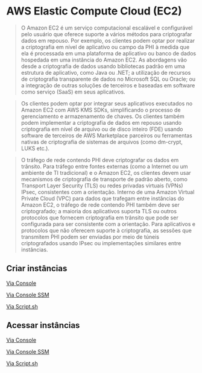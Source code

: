 # AWS Elastic Compute Cloud (EC2)

> O Amazon EC2 é um serviço computacional escalável e configurável pelo usuário que oferece suporte a vários métodos para criptografar dados em repouso. Por exemplo, os clientes podem optar por realizar a criptografia em nível de aplicativo ou campo da PHI à medida que ela é processada em uma plataforma de aplicativo ou banco de dados hospedada em uma instância do Amazon EC2. As abordagens vão desde a criptografia de dados usando bibliotecas padrão em uma estrutura de aplicativo, como Java ou .NET; a utilização de recursos de criptografia transparente de dados no Microsoft SQL ou Oracle; ou a integração de outras soluções de terceiros e baseadas em software como serviço (SaaS) em seus aplicativos.

> Os clientes podem optar por integrar seus aplicativos executados no Amazon EC2 com AWS KMS SDKs, simplificando o processo de gerenciamento e armazenamento de chaves. Os clientes também podem implementar a criptografia de dados em repouso usando criptografia em nível de arquivo ou de disco inteiro (FDE) usando software de terceiros de AWS Marketplace parceiros ou ferramentas nativas de criptografia de sistemas de arquivos (como dm-crypt, LUKS etc.).

> O tráfego de rede contendo PHI deve criptografar os dados em trânsito. Para tráfego entre fontes externas (como a Internet ou um ambiente de TI tradicional) e o Amazon EC2, os clientes devem usar mecanismos de criptografia de transporte de padrão aberto, como Transport Layer Security (TLS) ou redes privadas virtuais (VPNs) IPsec, consistentes com a orientação. Interno de uma Amazon Virtual Private Cloud (VPC) para dados que trafegam entre instâncias do Amazon EC2, o tráfego de rede contendo PHI também deve ser criptografado; a maioria dos aplicativos suporta TLS ou outros protocolos que fornecem criptografia em trânsito que pode ser configurada para ser consistente com a orientação. Para aplicativos e protocolos que não oferecem suporte à criptografia, as sessões que transmitem PHI podem ser enviadas por meio de túneis criptografados usando IPsec ou implementações similares entre instâncias.

## Criar instâncias

[Via Console](./criar/via-console.md)

[Via Console SSM](./criar/via-console-ssm.md)

[Via Script.sh](./criar/via-script/via-script.md)

## Acessar instâncias

[Via Console](./acessar/console.md)

[Via Console SSM](./acessar/console-ssm.md)

[Via Script.sh](./acessar/aws-cli.md)